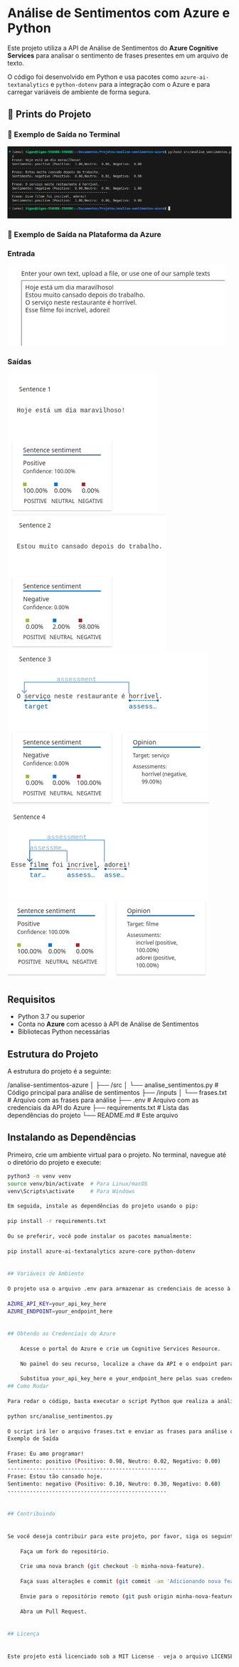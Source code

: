 
# Análise de Sentimentos com Azure e Python

Este projeto utiliza a API de Análise de Sentimentos do **Azure Cognitive Services** para analisar o sentimento de frases presentes em um arquivo de texto. 

O código foi desenvolvido em Python e usa pacotes como `azure-ai-textanalytics` e `python-dotenv` para a integração com o Azure e para carregar variáveis de ambiente de forma segura.



## 📸 Prints do Projeto

### 🔹 Exemplo de Saída no Terminal
![Print do Terminal rodando a análise](./assets/print1.png)

### 🔹 Exemplo de Saída na Plataforma da Azure
### Entrada
![Saída na Azure](./assets/print2.png)

### Saídas
![Saída na Azure](./assets/print3.png)
![Saída na Azure](./assets/print4.png)
![Saída na Azure](./assets/print5.png)
![Saída na Azure](./assets/print6.png)



## Requisitos

- Python 3.7 ou superior
- Conta no **Azure** com acesso à API de Análise de Sentimentos
- Bibliotecas Python necessárias


## Estrutura do Projeto

A estrutura do projeto é a seguinte:

/analise-sentimentos-azure
│
├── /src
│   └── analise_sentimentos.py    # Código principal para análise de sentimentos
├── /inputs
│   └── frases.txt               # Arquivo com as frases para análise
├── .env                         # Arquivo com as credenciais da API do Azure
├── requirements.txt             # Lista das dependências do projeto
└── README.md                    # Este arquivo
## Instalando as Dependências

Primeiro, crie um ambiente virtual para o projeto. No terminal, navegue até o diretório do projeto e execute:

```bash
python3 -m venv venv
source venv/bin/activate  # Para Linux/macOS
venv\Scripts\activate     # Para Windows

Em seguida, instale as dependências do projeto usando o pip:

pip install -r requirements.txt

Ou se preferir, você pode instalar os pacotes manualmente:

pip install azure-ai-textanalytics azure-core python-dotenv


## Variáveis de Ambiente

O projeto usa o arquivo .env para armazenar as credenciais de acesso à API do Azure de forma segura. Certifique-se de criar um arquivo .env no diretório raiz do projeto com as seguintes variáveis:

AZURE_API_KEY=your_api_key_here
AZURE_ENDPOINT=your_endpoint_here


## Obtendo as Credenciais do Azure

    Acesse o portal do Azure e crie um Cognitive Services Resource.

    No painel do seu recurso, localize a chave da API e o endpoint para a Análise de Sentimentos.

    Substitua your_api_key_here e your_endpoint_here pelas suas credenciais no arquivo .env.
## Como Rodar

Para rodar o código, basta executar o script Python que realiza a análise de sentimentos:

python src/analise_sentimentos.py

O script irá ler o arquivo frases.txt e enviar as frases para análise de sentimentos utilizando a API do Azure. O resultado será exibido no terminal, mostrando o sentimento (Positivo, Neutro, Negativo) de cada frase, com a respectiva confiança em cada categoria.
Exemplo de Saída

Frase: Eu amo programar!
Sentimento: positivo (Positivo: 0.98, Neutro: 0.02, Negativo: 0.00)
--------------------------------------------------
Frase: Estou tão cansado hoje.
Sentimento: negativo (Positivo: 0.10, Neutro: 0.30, Negativo: 0.60)
--------------------------------------------------


## Contribuindo


Se você deseja contribuir para este projeto, por favor, siga os seguintes passos:

    Faça um fork do repositório.

    Crie uma nova branch (git checkout -b minha-nova-feature).

    Faça suas alterações e commit (git commit -am 'Adicionando nova feature').

    Envie para o repositório remoto (git push origin minha-nova-feature).

    Abra um Pull Request.


## Licença


Este projeto está licenciado sob a MIT License - veja o arquivo LICENSE para mais detalhes.
